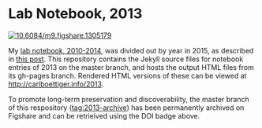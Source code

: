 # Lab Notebook, 2013

[![10.6084/m9.figshare.1305179](https://img.shields.io/badge/DOI-10.6084%2Fm9.figshare.1305179-blue.svg)](http://dx.doi.org/10.6084/m9.figshare.1305179)

My [lab notebook, 2010-2014](https://github.com/cboettig/labnotebook), was divided out by year in 2015, as described in [this post](http://www.carlboettiger.info/2015/01/01/notebook-maintenance-and-scaling.html). This repository contains the Jekyll source files for notebook entries of 2013 on the master branch, and hosts the output HTML files from its gh-pages branch.  Rendered HTML versions of these can be viewed at http://carlboettiger.info/2013.

To promote long-term preservation and discoverability, the master branch of this respository ([tag:2013-archive](https://github.com/cboettig/2013/releases/tag/2013-archive)) has been permanently archived on Figshare and can be retrieived using the DOI badge above.
